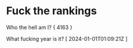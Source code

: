 # Fuck the rankings

Who the hell am I?
{ 4163 }

What fucking year is it?
[ 2024-01-01T01:09:21Z ]

